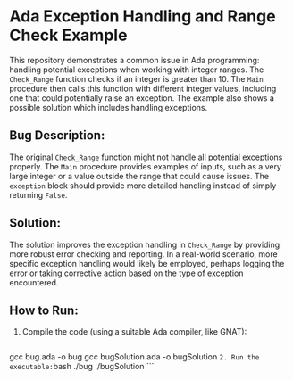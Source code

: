 # Ada Exception Handling and Range Check Example

This repository demonstrates a common issue in Ada programming: handling potential exceptions when working with integer ranges. The `Check_Range` function checks if an integer is greater than 10.  The `Main` procedure then calls this function with different integer values, including one that could potentially raise an exception. The example also shows a possible solution which includes handling exceptions.

## Bug Description:

The original `Check_Range` function might not handle all potential exceptions properly. The `Main` procedure provides examples of inputs, such as a very large integer or a value outside the range that could cause issues.  The `exception` block should provide more detailed handling instead of simply returning `False`.

## Solution:

The solution improves the exception handling in `Check_Range` by providing more robust error checking and reporting. In a real-world scenario, more specific exception handling would likely be employed, perhaps logging the error or taking corrective action based on the type of exception encountered.

## How to Run:

1.  Compile the code (using a suitable Ada compiler, like GNAT):
    ```bash
gcc bug.ada -o bug
gcc bugSolution.ada -o bugSolution
    ```
2. Run the executable:
    ```bash
./bug
./bugSolution
    ```